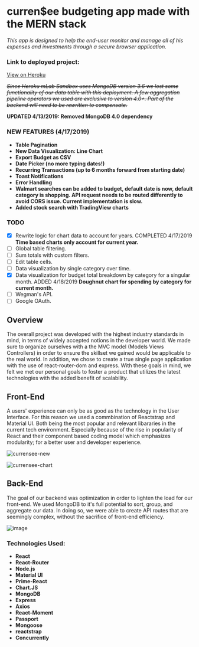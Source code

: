# curren\$ee budgeting app made with the MERN stack

_This app is designed to help the end-user monitor and manage all of his expenses and investments through a secure browser application._

### Link to deployed project:

[View on Heroku](https://pacific-ridge-46060.herokuapp.com/)

~~_Since Heroku mLab Sandbox uses MongoDB version 3.6 we lost some functionality of our data table with this deployment. A few aggregation pipeline operators we used are exclusive to version 4.0+. Part of the backend will need to be rewritten to compensate._~~

**UPDATED 4/13/2019: Removed MongoDB 4.0 dependency**

### NEW FEATURES (4/17/2019)

- **Table Pagination**
- **New Data Visualization: Line Chart**
- **Export Budget as CSV**
- **Date Picker (no more typing dates!)**
- **Recurring Transactions (up to 6 months forward from starting date)**
- **Toast Notifications**
- **Error Handling**
- **Walmart searches can be added to budget, default date is now, default category is shopping. API request needs to be routed differently to avoid CORS issue. Current implementation is slow.**
- **Added stock search with TradingView charts**

### TODO

- [x] Rewrite logic for chart data to account for years. COMPLETED 4/17/2019 **Time based charts only account for current year.**
- [ ] Global table filtering.
- [ ] Sum totals with custom filters.
- [ ] Edit table cells.
- [ ] Data visualization by single category over time.
- [x] Data visualization for budget total breakdown by category for a singular month. ADDED 4/18/2019 **Doughnut chart for spending by category for current month.**
- [ ] Wegman's API.
- [ ] Google OAuth.

## Overview

The overall project was developed with the highest industry standards in mind, in terms of widely accepted notions in the developer world. We made sure to organize ourselves with a the MVC model (Models Views Controllers) in order to ensure the skillset we gained would be applicable to the real world. In addition, we chose to create a true single page application with the use of react-router-dom and express. With these goals in mind, we felt we met our personal goals to foster a product that utilizes the latest technologies with the added benefit of scalability.

## Front-End

A users' experience can only be as good as the technology in the User Interface. For this reason we used a commbination of Reactstrap and Material UI. Both being the most popular and relevant libararies in the current tech environment. Especially because of the rise in popularity of React and their component based coding model which emphasizes modularity; for a better user and developer experience.

![currensee-new](https://user-images.githubusercontent.com/42519030/56330569-98ca7e80-6156-11e9-816c-ba9e3b94d71d.jpg)

![currensee-chart](https://user-images.githubusercontent.com/42519030/56330618-cdd6d100-6156-11e9-9a2d-33d7cfe2150b.jpg)

## Back-End

The goal of our backend was optimization in order to lighten the load for our front-end. We used MongoDB to it's full potential to sort, group, and aggregate our data. In doing so, we were able to create API routes that are seemingly complex, without the sacrifice of front-end efficiency.

![image](https://user-images.githubusercontent.com/11838797/49107896-da649680-f254-11e8-936d-b10adc2ce442.png)

### Technologies Used:

- **React**
- **React-Router**
- **Node.js**
- **Material UI**
- **Prime-React**
- **Chart.JS**
- **MongoDB**
- **Express**
- **Axios**
- **React-Moment**
- **Passport**
- **Mongoose**
- **reactstrap**
- **Concurrently**
